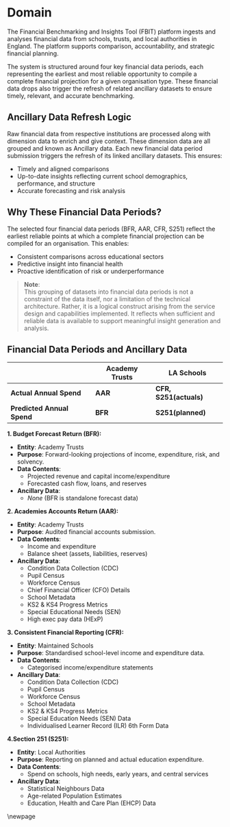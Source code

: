 # Domain

The Financial Benchmarking and Insights Tool (FBIT) platform ingests and analyses financial data from schools, trusts,
and local authorities in England. The platform supports comparison, accountability, and strategic financial planning.

The system is structured around four key financial data periods, each representing the earliest and most reliable
opportunity to compile a complete financial projection for a given organisation type. These financial data drops also
trigger the refresh of related ancillary datasets to ensure timely, relevant, and accurate benchmarking.

## Ancillary Data Refresh Logic

Raw financial data from respective institutions are processed along with dimension data to enrich and give context.
These dimension data are all grouped and known as Ancillary data. Each new financial data period submission triggers
the refresh of its linked ancillary datasets. This ensures:

- Timely and aligned comparisons
- Up-to-date insights reflecting current school demographics, performance, and structure
- Accurate forecasting and risk analysis

## Why These Financial Data Periods?

The selected four financial data periods (BFR, AAR, CFR, S251) reflect the earliest reliable points at which a complete financial
projection can be compiled for an organisation. This enables:

- Consistent comparisons across educational sectors
- Predictive insight into financial health
- Proactive identification of risk or underperformance

> **Note**:  
> This grouping of datasets into financial data periods is not a constraint of the data itself, nor a limitation of the technical
> architecture. Rather, it is a logical construct arising from the service design and capabilities implemented.
> It reflects when sufficient and reliable data is available to support meaningful insight generation and analysis.

## Financial Data Periods and Ancillary Data

|  | **Academy Trusts** | **LA Schools** |
|---|---|---|
| **Actual Annual Spend** | **AAR** | **CFR, S251(actuals)** |
| **Predicted Annual Spend** | **BFR** | **S251(planned)** |

**1. Budget Forecast Return (BFR):**

- **Entity**: Academy Trusts
- **Purpose**: Forward-looking projections of income, expenditure, risk, and solvency.
- **Data Contents**:
  - Projected revenue and capital income/expenditure
  - Forecasted cash flow, loans, and reserves
- **Ancillary Data**:
  - *None* (BFR is standalone forecast data)

**2. Academies Accounts Return (AAR):**

- **Entity**: Academy Trusts
- **Purpose**: Audited financial accounts submission.
- **Data Contents**:
  - Income and expenditure
  - Balance sheet (assets, liabilities, reserves)
- **Ancillary Data**:
  - Condition Data Collection (CDC)
  - Pupil Census
  - Workforce Census
  - Chief Financial Officer (CFO) Details
  - School Metadata
  - KS2 & KS4 Progress Metrics
  - Special Educational Needs (SEN)
  - High exec pay data (HExP)

**3. Consistent Financial Reporting (CFR):**

- **Entity**: Maintained Schools
- **Purpose**: Standardised school-level income and expenditure data.
- **Data Contents**:
  - Categorised income/expenditure statements
- **Ancillary Data**:
  - Condition Data Collection (CDC)
  - Pupil Census
  - Workforce Census
  - School Metadata
  - KS2 & KS4 Progress Metrics
  - Special Education Needs (SEN) Data
  - Individualised Learner Record (ILR) 6th Form Data

**4.Section 251 (S251):**

- **Entity**: Local Authorities
- **Purpose**: Reporting on planned and actual education expenditure.
- **Data Contents**:
  - Spend on schools, high needs, early years, and central services
- **Ancillary Data**:
  - Statistical Neighbours Data
  - Age-related Population Estimates
  - Education, Health and Care Plan (EHCP) Data
  
<!-- Leave the rest of this page blank -->
\newpage

